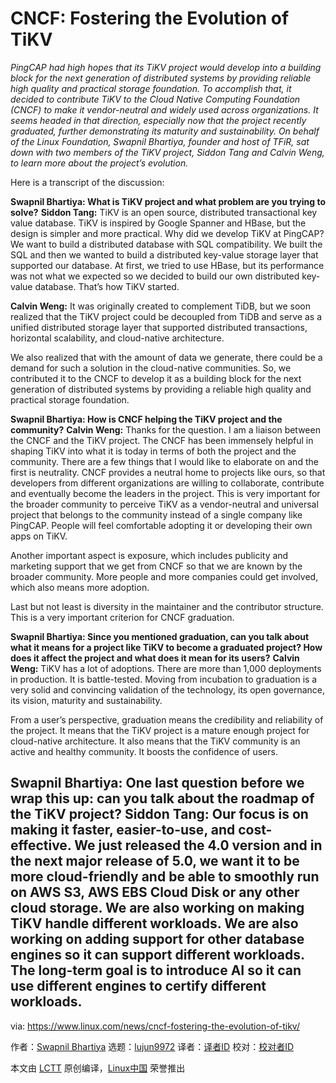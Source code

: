 [#]: collector: (lujun9972)
[#]: translator: ( )
[#]: reviewer: ( )
[#]: publisher: ( )
[#]: url: ( )
[#]: subject: (CNCF: Fostering the Evolution of TiKV)
[#]: via: (https://www.linux.com/news/cncf-fostering-the-evolution-of-tikv/)
[#]: author: (Swapnil Bhartiya https://www.linux.com/author/swapnil/)

CNCF: Fostering the Evolution of TiKV
======

_PingCAP had high hopes that its TiKV project would develop into a building block for the next generation of distributed systems by providing reliable high quality and practical storage foundation. To accomplish that, it decided to contribute TiKV to the Cloud Native Computing Foundation (CNCF) to make it vendor-neutral and widely used across organizations. It seems headed in that direction, especially now that the project recently graduated, further demonstrating its maturity and sustainability. On behalf of the Linux Foundation, Swapnil Bhartiya, founder and host of TFiR, sat down with two members of the TiKV project, Siddon Tang and Calvin Weng, to learn more about the project’s evolution._

Here is a transcript of the discussion:

**Swapnil Bhartiya: What is TiKV project and what problem are you trying to solve?**
**Siddon Tang:** TiKV is an open source, distributed transactional key value database. TiKV is inspired by Google Spanner and HBase, but the design is simpler and more practical. Why did we develop TiKV at PingCAP? We want to build a distributed database with SQL compatibility. We built the SQL and then we wanted to build a distributed key-value storage layer that supported our database. At first, we tried to use HBase, but its performance was not what we expected so we decided to build our own distributed key-value database. That’s how TiKV started.

**Calvin Weng:** It was originally created to complement TiDB, but we soon realized that the TiKV project could be decoupled from TiDB and serve as a unified distributed storage layer that supported distributed transactions, horizontal scalability, and cloud-native architecture.

We also realized that with the amount of data we generate, there could be a demand for such a solution in the cloud-native communities. So, we contributed it to the CNCF to develop it as a building block for the next generation of distributed systems by providing a reliable high quality and practical storage foundation.

**Swapnil Bhartiya: How is CNCF helping the TiKV project and the community?**
**Calvin Weng:** Thanks for the question. I am a liaison between the CNCF and the TiKV project. The CNCF has been immensely helpful in shaping TiKV into what it is today in terms of both the project and the community. There are a few things that I would like to elaborate on and the first is neutrality. CNCF provides a neutral home to projects like ours, so that developers from different organizations are willing to collaborate, contribute and eventually become the leaders in the project. This is very important for the broader community to perceive TiKV as a vendor-neutral and universal project that belongs to the community instead of a single company like PingCAP. People will feel comfortable adopting it or developing their own apps on TiKV.

Another important aspect is exposure, which includes publicity and marketing support that we get from CNCF so that we are known by the broader community. More people and more companies could get involved, which also means more adoption.

Last but not least is diversity in the maintainer and the contributor structure. This is a very important criterion for CNCF graduation.

**Swapnil Bhartiya: Since you mentioned graduation, can you talk about what it means for a project like TiKV to become a graduated project? How does it affect the project and what does it mean for its users?**
**Calvin Weng:** TiKV has a lot of adoptions. There are more than 1,000 deployments in production. It is battle-tested. Moving from incubation to graduation is a very solid and convincing validation of the technology, its open governance, its vision, maturity and sustainability.

From a user’s perspective, graduation means the credibility and reliability of the project. It means that the TiKV project is a mature enough project for cloud-native architecture. It also means that the TiKV community is an active and healthy community. It boosts the confidence of users.

**Swapnil Bhartiya: One last question before we wrap this up: can you talk about the roadmap of the TiKV project?**
**Siddon Tang:** Our focus is on making it faster, easier-to-use, and cost-effective. We just released the 4.0 version and in the next major release of 5.0, we want it to be more cloud-friendly and be able to smoothly run on AWS S3, AWS EBS Cloud Disk or any other cloud storage. We are also working on making TiKV handle different workloads. We are also working on adding support for other database engines so it can support different workloads. The long-term goal is to introduce AI so it can use different engines to certify different workloads.
--------------------------------------------------------------------------------

via: https://www.linux.com/news/cncf-fostering-the-evolution-of-tikv/

作者：[Swapnil Bhartiya][a]
选题：[lujun9972][b]
译者：[译者ID](https://github.com/译者ID)
校对：[校对者ID](https://github.com/校对者ID)

本文由 [LCTT](https://github.com/LCTT/TranslateProject) 原创编译，[Linux中国](https://linux.cn/) 荣誉推出

[a]: https://www.linux.com/author/swapnil/
[b]: https://github.com/lujun9972
